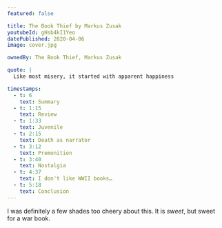 ```yaml
---
featured: false

title: The Book Thief by Markus Zusak
youtubeId: gHsb4kI1Yeo
datePublished: 2020-04-06
image: cover.jpg

ownedBy: The Book Thief, Markus Zusak

quote: |
  Like most misery, it started with apparent happiness

timestamps:
  - t: 6
    text: Summary
  - t: 1:15
    text: Review
  - t: 1:33
    text: Juvenile
  - t: 2:15
    text: Death as narrator
  - t: 3:12
    text: Premonition
  - t: 3:40
    text: Nostalgia
  - t: 4:37
    text: I don't like WWII books…
  - t: 5:18
    text: Conclusion
---
```


I was definitely a few shades too cheery about this. It is _sweet_, but sweet for a war book.
